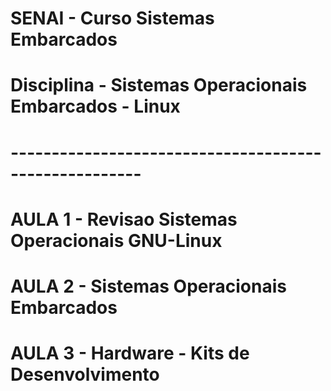 # SENAI - Curso Sistemas Embarcados
# Disciplina - Sistemas Operacionais Embarcados - Linux
# ------------------------------------------------------
# 
# AULA 1 - Revisao Sistemas Operacionais GNU-Linux
# AULA 2 - Sistemas Operacionais Embarcados
# AULA 3 - Hardware - Kits de Desenvolvimento
